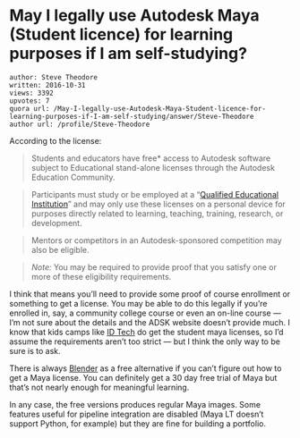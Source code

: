 # May I legally use Autodesk Maya (Student licence) for learning purposes if I am self-studying?

	author: Steve Theodore
	written: 2016-10-31
	views: 3392
	upvotes: 7
	quora url: /May-I-legally-use-Autodesk-Maya-Student-licence-for-learning-purposes-if-I-am-self-studying/answer/Steve-Theodore
	author url: /profile/Steve-Theodore


According to the license:

> Students and educators have free* access to Autodesk software subject to Educational stand-alone licenses through the Autodesk Education Community.

> Participants must study or be employed at a “[Qualified Educational Institution](https://knowledge.autodesk.com/article/eligibility-edu-institutions)” and may only use these licenses on a personal device for purposes directly related to learning, teaching, training, research, or development.

> Mentors or competitors in an Autodesk-sponsored competition may also be eligible.

> _Note:_  You may be required to provide proof that you satisfy one or more of these eligibility requirements.

I think that means you’ll need to provide some proof of course enrollment or something to get a license. You may be able to do this legally if you’re enrolled in, say, a community college course or even an on-line course — I’m not sure about the details and the ADSK website doesn’t provide much. I know that kids camps like [ID Tech](https://www.idtech.com/?gclid=CN7Wxs61hdACFRSIfgodRjEJGw) do get the student maya licenses, so I’d assume the requirements aren’t too strict — but I think the only way to be sure is to ask.

There is always [Blender](https://www.blender.org/) as a free alternative if you can’t figure out how to get a Maya license. You can definitely get a 30 day free trial of Maya but that’s not nearly enough for meaningful learning.

In any case, the free versions produces regular Maya images. Some features useful for pipeline integration are disabled (Maya LT doesn’t support Python, for example) but they are fine for building a portfolio.


